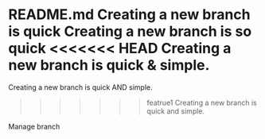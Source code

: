 README.md
Creating a new branch is quick
Creating a new branch is so quick
<<<<<<< HEAD
Creating a new branch is quick & simple.
=======
Creating a new branch is quick AND simple.
>>>>>>> featrue1
Creating a new branch is quick and simple.

Manage branch
